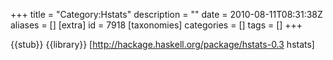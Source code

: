 +++
title = "Category:Hstats"
description = ""
date = 2010-08-11T08:31:38Z
aliases = []
[extra]
id = 7918
[taxonomies]
categories = []
tags = []
+++

{{stub}}
{{library}}
[http://hackage.haskell.org/package/hstats-0.3 hstats]
